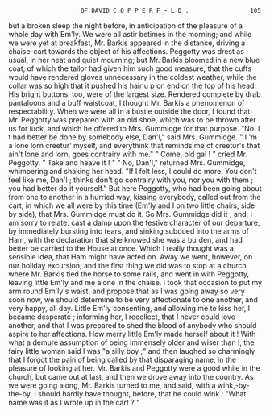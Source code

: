                         OF DAVID C O P P E R F ~ L D .                 105
but a broken sleep the night before, in anticipation of the pleasure of a
whole day with Em'ly. We were all astir betimes in the morning; and
while we were yet at breakfast, Mr. Barkis appeared in the distance,
driving a chaise-cart towards the object of his affections.
   Peggotty was drest as usual, in her neat and quiet mourning; but
Mr. Barkis bloomed in a new blue coat, of which the tailor had given him
such good measure, that the cuffs would have rendered gloves unnecessary
in the coldest weather, while the collar was so high that it pushed his hair
u p on end on the top of his head. His bright buttons, too, were of the
largest size. Rendered complete by drab pantaloons and a buff waistcoat,
I thought Mr. Barkis a phenomenon of respectability.
   When we were all in a bustle outside the door, I found that
Mr. Peggotty was prepared with an old shoe, which was to be thrown
after us for luck, and which he offered to Mrs. Gummidge for that
purpose.
   "No.       I t had better be done by somebody else, Dan'l," said
Mrs. Gummidge. " I 'm a lone lorn creetur' myself, and everythink that
reminds me of creetur's that ain't lone and lorn, goes contrairy with me."
   " Come, old gal ! " cried Mr. Peggotty. " Take and heave it ! "
    " No, Dan'l," returned Mrs. Gummidge, whimpering and shaking her
head. "If I felt less, I could do more. You don't feel like me, Dan'l ;
thinks don't go contrairy with you, nor you with them ; you had better do
it yourself."
   But here Peggotty, who had been going about from one to another in a
hurried way, kissing everybody, called out from the cart, in which we all
were by this time (Em'ly and I on two little chairs, side by side), that
Mrs. Gummidge must do it. So Mrs. Gummidge did it ; and, I am sorry
to relate, cast a damp upon the festive character of our departure, by
immediately bursting into tears, and sinking subdued into the arms of
Ham, with the declaration that she knowed she was a burden, and had
better be carried to the House at once. Which I really thought was a
sensible idea, that Ham might have acted on.
   Away we went, however, on our holiday excursion; and the first thing
we did was to stop at a church, where Mr. Barkis tied the horse to some
rails, and went in with Peggotty, leaving little Em'ly and me alone in the
chaise. I took that occasion to put my arm round Em'ly's waist, and
propose that as I was going away so very soon now, we should determine to
be very affectionate to one another, and very happy, all day. Little Em'ly
consenting, and allowing me to kiss her, I became desperate ; informing
her, I recollect, that I never could love another, and that I was prepared
to shed the blood of anybody who should aspire to her affections.
   How merry little Em'ly made herself about it ! With what a demure
assumption of being immensely older and wiser than I, the fairy little
woman said I was "a silly boy ;" and then laughed so charmingly that I
forgot the pain of being called by that disparaging name, in the pleasure
of looking at her.
   Mr. Barkis and Peggotty were a good while in the church, but came
out at last, and then we drove away into the country. As we were going
along, Mr. Barkis turned to me, and said, with a wink,-by-the-by,          I
 should hardly have thought, before, that he could wink :
    "What name was it as I wrote up in the cart ? "
